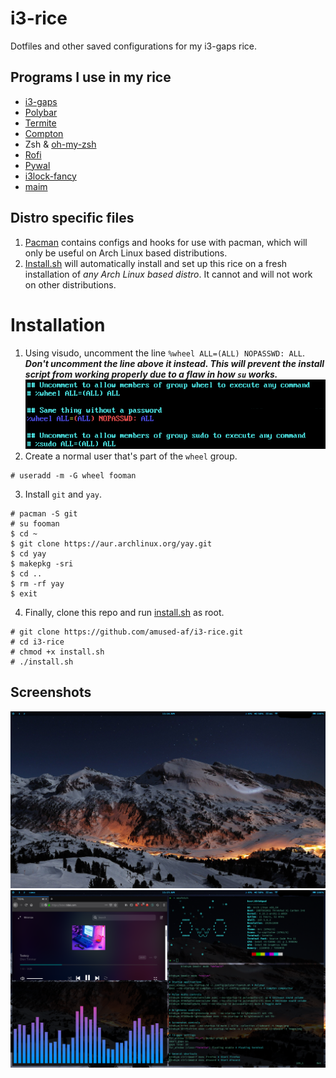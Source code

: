 # i3-rice
Dotfiles and other saved configurations for my i3-gaps rice.

## Programs I use in my rice
* [i3-gaps](https://github.com/Airblader/i3)
* [Polybar](https://github.com/jaagr/polybar)
* [Termite](https://github.com/thestinger/termite)
* [Compton](https://github.com/chjj/compton)
* Zsh & [oh-my-zsh](https://github.com/robbyrussell/oh-my-zsh)
* [Rofi](https://github.com/DaveDavenport/rofi)
* [Pywal](https://github.com/dylanaraps/pywal)
* [i3lock-fancy](https://github.com/meskarune/i3lock-fancy)
* [maim](https://github.com/naelstrof/maim)

## Distro specific files
1. [Pacman](pacman) contains configs and hooks for use with pacman, which will only be useful on Arch Linux based distributions.
2. [Install.sh](install.sh) will automatically install and set up this rice on a fresh installation of *any Arch Linux based distro*. It cannot and will not work on other distributions.

# Installation
1. Using visudo, uncomment the line `%wheel ALL=(ALL) NOPASSWD: ALL`. **_Don't uncomment the line above it instead. This will prevent the install script from working properly due to a flaw in how `su` works._**
![visudo](screenshots/visudo.png)
2. Create a normal user that's part of the `wheel` group.
```
# useradd -m -G wheel fooman
```
3. Install `git` and `yay`.
```
# pacman -S git
# su fooman
$ cd ~
$ git clone https://aur.archlinux.org/yay.git
$ cd yay
$ makepkg -sri
$ cd ..
$ rm -rf yay
$ exit
```
4. Finally, clone this repo and run [install.sh](install.sh) as root.
```
# git clone https://github.com/amused-af/i3-rice.git
# cd i3-rice
# chmod +x install.sh
# ./install.sh
```

## Screenshots
![Clean](screenshots/clean.png "Clean")
![Busy](screenshots/busy.png "Busy")
